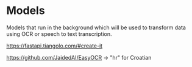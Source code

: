 # Models

Models that run in the background which will be used to transform data using OCR or speech to text transcription.

<https://fastapi.tiangolo.com/#create-it>

<https://github.com/JaidedAI/EasyOCR> -> "hr" for Croatian
